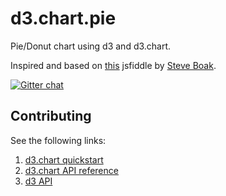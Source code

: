 d3.chart.pie
============

Pie/Donut chart using d3 and d3.chart. 

Inspired and based on [this][4] jsfiddle by [Steve Boak][5].

[![Gitter chat](https://badges.gitter.im/knownasilya/d3.chart.pie.png)](https://gitter.im/knownasilya/d3.chart.pie)

## Contributing

See the following links:

1. [d3.chart quickstart][1]
2. [d3.chart API reference][2]
3. [d3 API][3]

[1]: https://github.com/misoproject/d3.chart/wiki/quickstart
[2]: http://misoproject.com/d3-chart/api.html
[3]: https://github.com/mbostock/d3/wiki/API-Reference
[4]: http://jsfiddle.net/stephenboak/hYuPb/
[5]: http://www.stephenboak.com/

